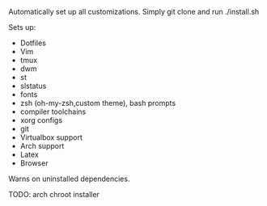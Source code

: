 Automatically set up all customizations. Simply git clone and run ./install.sh

Sets up:
- Dotfiles
- Vim
- tmux
- dwm
- st
- slstatus
- fonts
- zsh (oh-my-zsh,custom theme), bash prompts
- compiler toolchains
- xorg configs
- git
- Virtualbox support
- Arch support
- Latex
- Browser

Warns on uninstalled dependencies.

TODO: arch chroot installer
